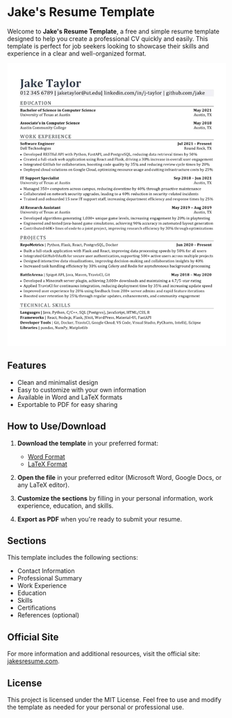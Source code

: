 <link rel="icon" type="image/x-icon" href="/favicon.png">

# Jake's Resume Template

Welcome to **Jake's Resume Template**, a free and simple resume template designed to help you create a professional CV quickly and easily. This template is perfect for job seekers looking to showcase their skills and experience in a clear and well-organized format.

![Jake's Resume Example](https://raw.githubusercontent.com/jakesresume/jakesresume.github.io/main/jakes-resume-example.webp)

## Features

- Clean and minimalist design
- Easy to customize with your own information
- Available in Word and LaTeX formats
- Exportable to PDF for easy sharing

## How to Use/Download

1. **Download the template** in your preferred format:
   - [Word Format](https://github.com/jakesresume/jakesresume.github.io/releases/download/template/Jakes-Resume-Word-Files.zip)
   - [LaTeX Format](https://github.com/jakesresume/jakesresume.github.io/releases/download/latex/Jakes-Resume-LaTeX.zip)

2. **Open the file** in your preferred editor (Microsoft Word, Google Docs, or any LaTeX editor).

3. **Customize the sections** by filling in your personal information, work experience, education, and skills.

4. **Export as PDF** when you're ready to submit your resume.

## Sections

This template includes the following sections:
- Contact Information
- Professional Summary
- Work Experience
- Education
- Skills
- Certifications
- References (optional)

## Official Site

For more information and additional resources, visit the official site: [jakesresume.com](https://jakesresume.com/).

## License

This project is licensed under the MIT License. Feel free to use and modify the template as needed for your personal or professional use.
